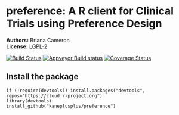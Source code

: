 preference: A R client for Clinical Trials using Preference Design
===

**Authors:** Briana Cameron<br/>
**License:** [LGPL-2](https://opensource.org/licenses/LGPL-2.1)

[![Build Status](https://travis-ci.org/kaneplusplus/preference.svg?branch=master)](https://travis-ci.org/kaneplusplus/preference)
[![Appveyor Build status](https://ci.appveyor.com/api/projects/status/ippgxxrkwi545nkq?svg=true)](https://ci.appveyor.com/project/kaneplusplus/preference)
[![Coverage Status](https://coveralls.io/repos/github/kaneplusplus/preference/badge.svg?branch=master)](https://coveralls.io/github/kaneplusplus/preference?branch=master)



## Install the package

```{r}
if (!require(devtools)) install.packages("devtools", repos="https://cloud.r-project.org")
library(devtools)
install_github("kaneplusplus/preference")
```


